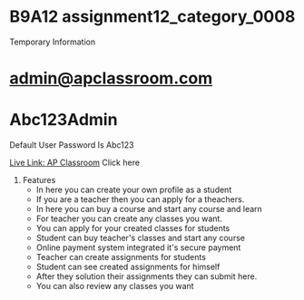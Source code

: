 # B9A12 assignment12_category_0008

Temporary Information

# admin@apclassroom.com

# Abc123Admin

Default User Password Is Abc123

[Live Link: AP Classroom](https://assignmentb9a12.web.app/) Click here

1. Features
    - In here you can create your own profile as a student
    - If you are a teacher then you can apply for a theachers.
    - In here you can buy a course and start any course and learn
    - For teacher you can create any classes you want.
    - You can apply for your created classes for students
    - Student can buy teacher's classes and start any course
    - Online payment system integrated it's secure payment
    - Teacher can create assignments for students
    - Student can see created assignments for himself
    - After they solution their assignments they can submit here.
    - You can also review any classes you want

<!-- -   [@vitejs/plugin-react](https://github.com/vitejs/vite-plugin-react/blob/main/packages/plugin-react/README.md) uses [Babel](https://babeljs.io/) for Fast Refresh
-   [@vitejs/plugin-react-swc](https://github.com/vitejs/vite-plugin-react-swc) uses [SWC](https://swc.rs/) for Fast Refresh -->
